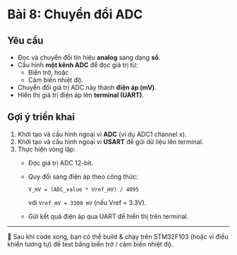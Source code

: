 # Bài 8: Chuyển đổi ADC

## Yêu cầu
- Đọc và chuyển đổi tín hiệu **analog** sang dạng **số**.
- Cấu hình **một kênh ADC** để đọc giá trị từ:
  - Biến trở, hoặc
  - Cảm biến nhiệt độ.
- Chuyển đổi giá trị ADC này thành **điện áp (mV)**.
- Hiển thị giá trị điện áp lên **terminal (UART)**.

## Gợi ý triển khai
1. Khởi tạo và cấu hình ngoại vi **ADC** (ví dụ ADC1 channel x).
2. Khởi tạo và cấu hình ngoại vi **USART** để gửi dữ liệu lên terminal.
3. Thực hiện vòng lặp:
   - Đọc giá trị ADC 12-bit.
   - Quy đổi sang điện áp theo công thức:

     ```
     V_mV = (ADC_value * Vref_mV) / 4095
     ```

     với `Vref_mV = 3300 mV` (nếu Vref = 3.3V).

   - Gửi kết quả điện áp qua UART để hiển thị trên terminal.

---

📌 Sau khi code xong, bạn có thể build & chạy trên STM32F103 (hoặc vi điều khiển tương tự) để test bằng biến trở / cảm biến nhiệt độ.

